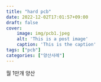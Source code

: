 ```yaml
---
title: "hard pcb"
date: 2022-12-02T17:01:57+09:00
draft: false
cover:
    image: img/pcb1.jpeg
    alt: 'This is a post image'
    caption: 'This is the caption'
tags: ["pcb"]
categories: ["양산사례"]
---
```


월 1만개 양산